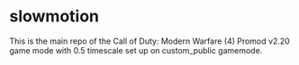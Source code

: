 # slowmotion
This is the main repo of the Call of Duty: Modern Warfare (4) 
Promod v2.20 game mode with 0.5 timescale set up on custom_public gamemode.
